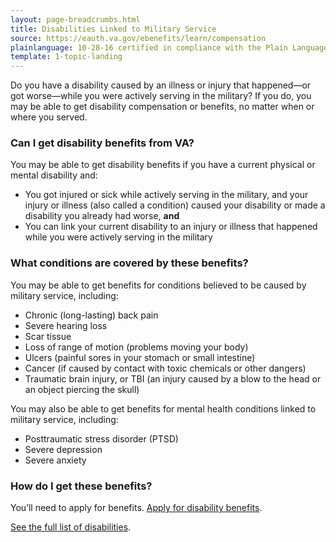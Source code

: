 ```yaml
---
layout: page-breadcrumbs.html
title: Disabilities Linked to Military Service
source: https://eauth.va.gov/ebenefits/learn/compensation
plainlanguage: 10-28-16 certified in compliance with the Plain Language Act
template: 1-topic-landing
---
```


<div class="va-introtext">

Do you have a disability caused by an illness or injury that happened—or got worse—while you were actively serving in the military? If you do, you may be able to get disability compensation or benefits, no matter when or where you served.

</div>

### Can I get disability benefits from VA?

You may be able to get disability benefits if you have a current physical or mental disability and:
- You got injured or sick while actively serving in the military, and your injury or illness (also called a condition) caused your disability or made a disability you already had worse, **and** 
- You can link your current disability to an injury or illness that happened while you were actively serving in the military

### What conditions are covered by these benefits?

You may be able to get benefits for conditions believed to be caused by military service, including:

- Chronic (long-lasting) back pain
- Severe hearing loss
- Scar tissue
- Loss of range of motion (problems moving your body)
- Ulcers (painful sores in your stomach or small intestine)
- Cancer (if caused by contact with toxic chemicals or other dangers)
- Traumatic brain injury, or TBI (an injury caused by a blow to the head or an object piercing the skull)

You may also be able to get benefits for mental health conditions linked to military service, including:

- Posttraumatic stress disorder (PTSD)
- Severe depression
- Severe anxiety

### How do I get these benefits? 

You’ll need to apply for benefits. [Apply for disability benefits](/disability-benefits/apply/).

[See the full list of disabilities](http://www.benefits.va.gov/warms/bookc.asp).
</div>

</div>
</div>
</div>

</div>
